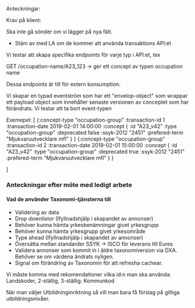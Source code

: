 Anteckningar:


Krav på klient:

Ska inte gå sönder om vi lägger på nya fält.



* Stäm av med LA om de kommer att använda transaktions API:et




Vi testar att skapa specifika endpoints för varje typ i API:et, tex

GET /occupation-name/A23_123   ->  ger ett concept av typen occupation name


Dessa endpoints är till för extern konsumption.



Vi skapar en typad eventström som har ett "envelop-object" som wrappar ett payload object som innehåller senaste versionen av conceptet som har förändrats. Vi testar att ta bort event-typen


Exemepel:
[
{:concept-type "occupation-group"
 :transaction-id 1
 :transaction-date 2019-02-01 14:00:00
 :concept { :id "A23_v42"
            :type "occupation-group"
            :deprecated false
            :ssyk-2012 "2451"
            :prefered-term "Mjukvaruutvecklare mfl"
    }
}
{:concept-type "occupation-group"
 :transaction-id 2
 :transaction-date 2019-02-01 15:00:00
 :concept { :id "A23_v42"
            :type "occupation-group"
            :deprecated true
            :ssyk-2012 "2451"
            :prefered-term "Mjukvaruutvecklare mfl"
    }
}

]



### Anteckningar efter möte med ledigt arbete

#### Vad de använder Taxonomi-tjänsterna till

* Validering av data
* Drop downlistor (Ifyllnadshjälp i skapandet av annonser)
* Behöver kunna hämta yrkesbenämningar givet yrkesgrupp
* Behöver kunna hämta yrkesgrupp givet yrkesområde
* Type ahead (Ifyllnadshjälp i skapandet av annonser)
* Översätta mellan standarder SSYK -> ISCO  för leverans till Eures
* Validera annonser som kommit in i äldre taxonomiversion via DXA. Behöver se om värdena ändrats nyligen.
* Signal om förändring av Taxonomin för att refresha cachear.


Vi måste komma med rekomendationer vilka id:n man ska använda.
Landskoder, 2-ställig, 3-ställig. Kommunkod


När man väljer Utbildninginriktning så vill man bara få förslag på giltiga utbildningsnivåer.


